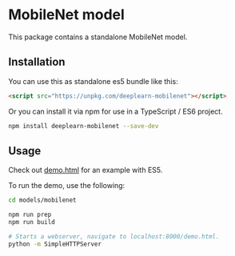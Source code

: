 # MobileNet model

This package contains a standalone MobileNet model.

## Installation
You can use this as standalone es5 bundle like this:

```html
<script src="https://unpkg.com/deeplearn-mobilenet"></script>
```

Or you can install it via npm for use in a TypeScript / ES6 project.

```sh
npm install deeplearn-mobilenet --save-dev
```

## Usage

Check out [demo.html](https://github.com/PAIR-code/deeplearnjs/blob/master/models/mobilenet/demo.html)
for an example with ES5.

To run the demo, use the following:

```bash
cd models/mobilenet

npm run prep
npm run build

# Starts a webserver, navigate to localhost:8000/demo.html.
python -m SimpleHTTPServer
```
